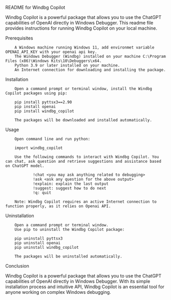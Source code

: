 README for Windbg Copilot

Windbg Copilot is a powerful package that allows you to use the ChatGPT capabilities of OpenAI directly in Windows Debugger. This readme file provides instructions for running Windbg Copilot on your local machine.

Prerequisites

        A Windows machine running Windows 11, add environmet variable OPENAI_API_KEY with your openai api key.
        The Windows Debugger (Windbg) installed on your machine C:\Program Files (x86)\Windows Kits\10\Debuggers\x64.
        Python 3.9 or later installed on your machine.
        An Internet connection for downloading and installing the package.

Installation

        Open a command prompt or terminal window, install the Windbg Copilot packages using pip:

        pip install pyttsx3==2.90
        pip install openai
        pip install windbg_copilot

        The packages will be downloaded and installed automatically.

Usage

        Open command line and run python:

        import windbg_copilot

        Use the following commands to interact with Windbg Copilot. You can chat, ask question and retrieve suggestions and assistance based on ChatGPT model.

                !chat <you may ask anything related to debugging>
                !ask <ask any question for the above output>
                !explain: explain the last output
                !suggest: suggest how to do next
                !q: quit

        Note: Windbg Copilot requires an active Internet connection to function properly, as it relies on Openai API.

Uninstallation

        Open a command prompt or terminal window.
        Use pip to uninstall the Windbg Copilot package:

        pip uninstall pyttsx3
        pip uninstall openai
        pip uninstall windbg_copilot

        The packages will be uninstalled automatically.

Conclusion

Windbg Copilot is a powerful package that allows you to use the ChatGPT capabilities of OpenAI directly in Windows Debugger. With its simple installation process and intuitive API, Windbg Copilot is an essential tool for anyone working on complex Windows debugging.
